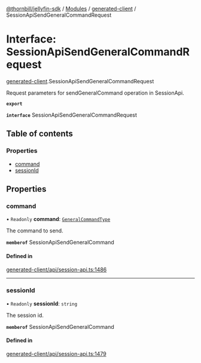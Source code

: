[@thornbill/jellyfin-sdk](../README.md) / [Modules](../modules.md) / [generated-client](../modules/generated_client.md) / SessionApiSendGeneralCommandRequest

# Interface: SessionApiSendGeneralCommandRequest

[generated-client](../modules/generated_client.md).SessionApiSendGeneralCommandRequest

Request parameters for sendGeneralCommand operation in SessionApi.

**`export`**

**`interface`** SessionApiSendGeneralCommandRequest

## Table of contents

### Properties

- [command](generated_client.SessionApiSendGeneralCommandRequest.md#command)
- [sessionId](generated_client.SessionApiSendGeneralCommandRequest.md#sessionid)

## Properties

### command

• `Readonly` **command**: [`GeneralCommandType`](../enums/generated_client.GeneralCommandType.md)

The command to send.

**`memberof`** SessionApiSendGeneralCommand

#### Defined in

[generated-client/api/session-api.ts:1486](https://github.com/thornbill/jellyfin-sdk-typescript/blob/03092f3/src/generated-client/api/session-api.ts#L1486)

___

### sessionId

• `Readonly` **sessionId**: `string`

The session id.

**`memberof`** SessionApiSendGeneralCommand

#### Defined in

[generated-client/api/session-api.ts:1479](https://github.com/thornbill/jellyfin-sdk-typescript/blob/03092f3/src/generated-client/api/session-api.ts#L1479)
